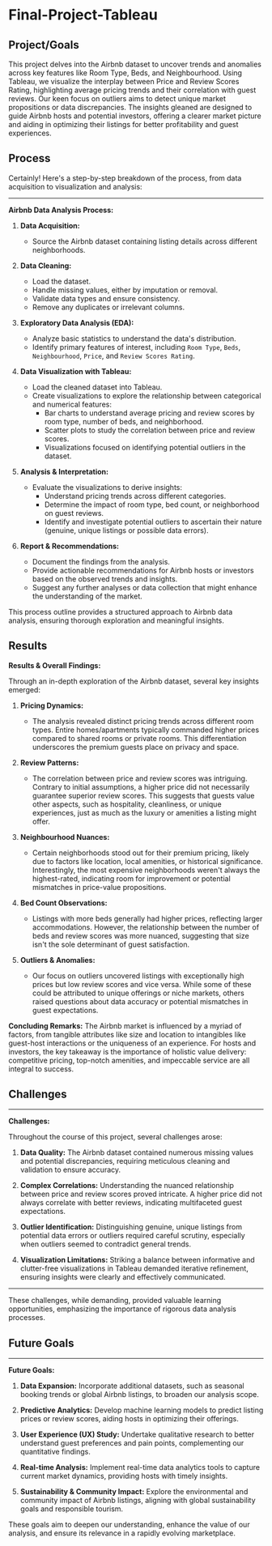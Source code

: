 # Final-Project-Tableau

## Project/Goals
This project delves into the Airbnb dataset to uncover trends and anomalies across key features like Room Type, Beds, and Neighbourhood. Using Tableau, we visualize the interplay between Price and Review Scores Rating, highlighting average pricing trends and their correlation with guest reviews. Our keen focus on outliers aims to detect unique market propositions or data discrepancies. The insights gleaned are designed to guide Airbnb hosts and potential investors, offering a clearer market picture and aiding in optimizing their listings for better profitability and guest experiences.

## Process
Certainly! Here's a step-by-step breakdown of the process, from data acquisition to visualization and analysis:

---

**Airbnb Data Analysis Process:**

1. **Data Acquisition:**
   - Source the Airbnb dataset containing listing details across different neighborhoods.

2. **Data Cleaning:**
   - Load the dataset.
   - Handle missing values, either by imputation or removal.
   - Validate data types and ensure consistency.
   - Remove any duplicates or irrelevant columns.

3. **Exploratory Data Analysis (EDA):**
   - Analyze basic statistics to understand the data's distribution.
   - Identify primary features of interest, including `Room Type`, `Beds`, `Neighbourhood`, `Price`, and `Review Scores Rating`.

4. **Data Visualization with Tableau:**
   - Load the cleaned dataset into Tableau.
   - Create visualizations to explore the relationship between categorical and numerical features:
     - Bar charts to understand average pricing and review scores by room type, number of beds, and neighborhood.
     - Scatter plots to study the correlation between price and review scores.
     - Visualizations focused on identifying potential outliers in the dataset.

5. **Analysis & Interpretation:**
   - Evaluate the visualizations to derive insights:
     - Understand pricing trends across different categories.
     - Determine the impact of room type, bed count, or neighborhood on guest reviews.
     - Identify and investigate potential outliers to ascertain their nature (genuine, unique listings or possible data errors).

6. **Report & Recommendations:**
   - Document the findings from the analysis.
   - Provide actionable recommendations for Airbnb hosts or investors based on the observed trends and insights.
   - Suggest any further analyses or data collection that might enhance the understanding of the market.

This process outline provides a structured approach to Airbnb data analysis, ensuring thorough exploration and meaningful insights.


## Results


**Results & Overall Findings:**

Through an in-depth exploration of the Airbnb dataset, several key insights emerged:

1. **Pricing Dynamics:**
   - The analysis revealed distinct pricing trends across different room types. Entire homes/apartments typically commanded higher prices compared to shared rooms or private rooms. This differentiation underscores the premium guests place on privacy and space.

2. **Review Patterns:**
   - The correlation between price and review scores was intriguing. Contrary to initial assumptions, a higher price did not necessarily guarantee superior review scores. This suggests that guests value other aspects, such as hospitality, cleanliness, or unique experiences, just as much as the luxury or amenities a listing might offer.

3. **Neighbourhood Nuances:**
   - Certain neighborhoods stood out for their premium pricing, likely due to factors like location, local amenities, or historical significance. Interestingly, the most expensive neighborhoods weren't always the highest-rated, indicating room for improvement or potential mismatches in price-value propositions.

4. **Bed Count Observations:**
   - Listings with more beds generally had higher prices, reflecting larger accommodations. However, the relationship between the number of beds and review scores was more nuanced, suggesting that size isn't the sole determinant of guest satisfaction.

5. **Outliers & Anomalies:**
   - Our focus on outliers uncovered listings with exceptionally high prices but low review scores and vice versa. While some of these could be attributed to unique offerings or niche markets, others raised questions about data accuracy or potential mismatches in guest expectations.

**Concluding Remarks:**
The Airbnb market is influenced by a myriad of factors, from tangible attributes like size and location to intangibles like guest-host interactions or the uniqueness of an experience. For hosts and investors, the key takeaway is the importance of holistic value delivery: competitive pricing, top-notch amenities, and impeccable service are all integral to success.


## Challenges 
---

**Challenges:**

Throughout the course of this project, several challenges arose:

1. **Data Quality:** The Airbnb dataset contained numerous missing values and potential discrepancies, requiring meticulous cleaning and validation to ensure accuracy.
 
2. **Complex Correlations:** Understanding the nuanced relationship between price and review scores proved intricate. A higher price did not always correlate with better reviews, indicating multifaceted guest expectations.

3. **Outlier Identification:** Distinguishing genuine, unique listings from potential data errors or outliers required careful scrutiny, especially when outliers seemed to contradict general trends.

4. **Visualization Limitations:** Striking a balance between informative and clutter-free visualizations in Tableau demanded iterative refinement, ensuring insights were clearly and effectively communicated.

--- 

These challenges, while demanding, provided valuable learning opportunities, emphasizing the importance of rigorous data analysis processes.

## Future Goals
---

**Future Goals:**

1. **Data Expansion:** Incorporate additional datasets, such as seasonal booking trends or global Airbnb listings, to broaden our analysis scope.
 
2. **Predictive Analytics:** Develop machine learning models to predict listing prices or review scores, aiding hosts in optimizing their offerings.

3. **User Experience (UX) Study:** Undertake qualitative research to better understand guest preferences and pain points, complementing our quantitative findings.

4. **Real-time Analysis:** Implement real-time data analytics tools to capture current market dynamics, providing hosts with timely insights.

5. **Sustainability & Community Impact:** Explore the environmental and community impact of Airbnb listings, aligning with global sustainability goals and responsible tourism.


These goals aim to deepen our understanding, enhance the value of our analysis, and ensure its relevance in a rapidly evolving marketplace.
